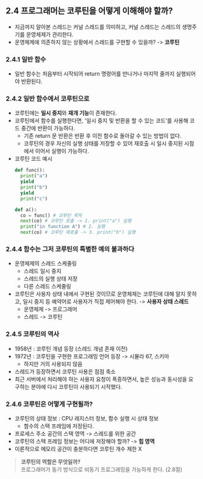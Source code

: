 ## 2.4 프로그래머는 코루틴을 어떻게 이해해야 할까?
- 지금까지 알아본 스레드는 커널 스레드를 의미하고, 커널 스레드는 스레드의 생명주기를 운영체제가 관리한다. 
- 운영체제에 의존하지 않는 상황에서 스레드를 구현할 수 있을까? -> **코루틴**

### 2.4.1 일반 함수
- 일반 함수는 처음부터 시작되어 return 명령어를 만나거나 마지막 줄까지 실행되어야 반환된다. 

### 2.4.2 일반 함수에서 코루틴으로 
- 코루틴에는 **일시 중지**와 **재개 기능**이 존재한다.
- 코루틴에서 함수를 실행한다면, '일시 중지 및 반환을 할 수 있는 코드'를 사용해 코드 중간에 반환이 가능하다. 
  - 기존 return 문 반환은 반환 후 이전 함수로 돌아갈 수 있는 방법이 없다.
  - 코루틴의 경우 자신의 실행 상태를 저장할 수 있어 재호출 시 일시 중지된 시점에서 이어서 실행이 가능하다. 
- 코루틴 코드 예시
  ```python
  def func():
    print("a")
    yield
    print("b")
    yield
    print("c")
  
  def a():
    co = func() # 코루틴 획득
    next(co) # 코루틴 호출 -> 1. print("a") 실행 
    print("in function A") # 2. 실행
    next(co) # 코루틴 재호출 -> 3. print("b") 실행
  ```
### 2.4.4 함수는 그저 코루틴의 특별한 예의 불과하다
- 운영체제의 스레드 스케줄링 
  - 스레드 일시 중지 
  - 스레드의 실행 상태 저장 
  - 다른 스레드 스케줄링
- 코루틴은 사용자 상태 내에서 구현된 것이므로 운영체제는 코루틴에 대해 알지 못하고, 일시 중지 등 예약어로 사용자가 직접 제어해야 한다. 
  -> **사용자 상태 스레드** 
  - 운영체제 -> 프로그래머
  - 스레드 -> 코루틴 

### 2.4.5 코루틴의 역사
- 1958년 : 코루틴 개념 등장 (스레드 개념 존재 이전) 
- 1972년 : 코루틴을 구현한 프로그래밍 언어 등장 -> 시뮬라 67, 스키마 
  - 하지만 거의 사용되지 않음
- 스레드가 등장하면서 코루틴 사용은 점점 축소 
- 최근 서버에서 처리해야 하는 사용자 요청이 폭증하면서, 높은 성능과 동시성을 요구하는 분야에 다시 코루틴이 사용되기 시작했다.

### 2.4.6 코루틴은 어떻게 구현될까?
- 코루틴의 상태 정보 : CPU 레지스터 정보, 함수 실행 시 상태 정보 
  - 함수의 스택 프레임에 저장된다. 
- 프로세스 주소 공간의 스택 영역 -> 스레드를 위한 공간 
- 코루틴의 스택 프레임 정보는 어디에 저장해야 할까? -> **힙 영역** 
- 이론적으로 메모리 공간이 충분하다면 코루틴 개수 제한 X
> **코루틴의 역할은 무엇일까?**
> <br> 프로그래머가 동기 방식으로 비동기 프로그래밍을 가능하게 한다. (2.8절)